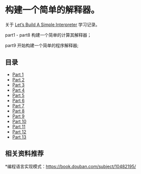 # 构建一个简单的解释器。
关于 [Let’s Build A Simple Interpreter](https://ruslanspivak.com/lsbasi-part1/) 学习记录。 

part1 - part8 构建一个简单的计算其解释器；  

part9 开始构建一个简单的程序解释器;


## 目录
* [Part 1](https://github.com/Afu0402/notes/blob/master/simple-interpreter/part1)
* [Part 2](https://github.com/Afu0402/notes/blob/master/simple-interpreter/part2)
* [Part 3](https://github.com/Afu0402/notes/blob/master/simple-interpreter/part3)
* [Part 4](https://github.com/Afu0402/notes/blob/master/simple-interpreter/part4)
* [Part 5](https://github.com/Afu0402/notes/blob/master/simple-interpreter/part5)
* [Part 6](https://github.com/Afu0402/notes/blob/master/simple-interpreter/part6)
* [Part 7](https://github.com/Afu0402/notes/blob/master/simple-interpreter/part7)
* [Part 8](https://github.com/Afu0402/notes/blob/master/simple-interpreter/part8)
* [Part 9](https://github.com/Afu0402/notes/blob/master/simple-interpreter/part9)
* [Part 10](https://github.com/Afu0402/notes/blob/master/simple-interpreter/part10)
* [Part 11](https://github.com/Afu0402/notes/blob/master/simple-interpreter/part11)
* [Part 12](https://github.com/Afu0402/notes/blob/master/simple-interpreter/part12)
* [Part 13](https://github.com/Afu0402/notes/blob/master/simple-interpreter/part13)
## 相关资料推荐
*编程语言实现模式：https://book.douban.com/subject/10482195/
